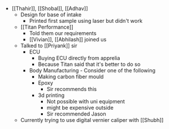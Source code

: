 - [[Thahir]], [[Shobal]], [[Adhav]]
	- Design for base of intake
		- Printed first sample using laser but didn't work
	- [[Titan Performance]]
		- Told them our requirements
		- [[Vivian]], [[Abhilash]] joined us
	- Talked to [[Priyank]] sir
		- ECU
			- Buying ECU directly from apprelia
			- Because Titan said that it's better to do so
		- Body Manufacturing - Consider one of the following
			- Making carbon fiber mould
			- Epoxy
				- Sir recommends this
			- 3d printing
				- Not possible with uni equipment
				- might be expensive outside
				- Sir recommended Jason
	- Currently trying to use digital vernier caliper with [[Shubh]]